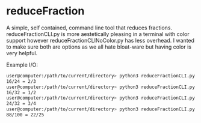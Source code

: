 # reduceFraction
A simple, self contained, command line tool that reduces fractions.
reduceFractionCLI.py is more aestetically pleasing in a terminal with color support however reduceFractionCLINoColor.py has less overhead. I wanted to make sure both are options as we all hate bloat-ware but having color is very helpful.  

Example I/O:

``` bash
user@computer:/path/to/current/directory> python3 reduceFractionCLI.py 16/24
16/24 = 2/3
user@computer:/path/to/current/directory> python3 reduceFractionCLI.py 16/32
16/32 = 1/2
user@computer:/path/to/current/directory> python3 reduceFractionCLI.py 24/32
24/32 = 3/4
user@computer:/path/to/current/directory> python3 reduceFractionCLI.py 88/100
88/100 = 22/25
```
